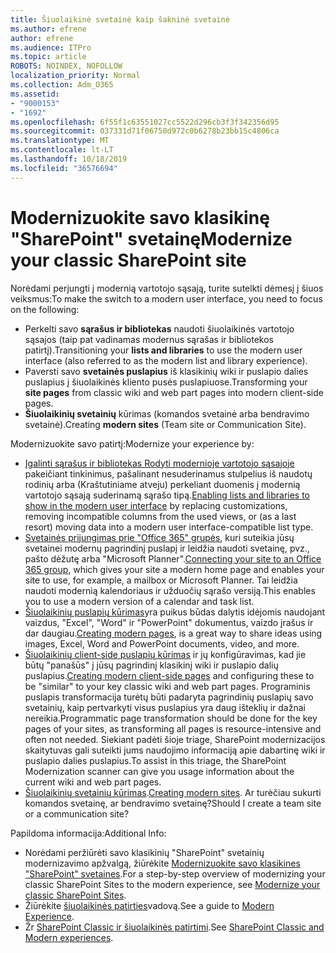 ```yaml
---
title: Šiuolaikinė svetainė kaip šakninė svetainė
ms.author: efrene
author: efrene
ms.audience: ITPro
ms.topic: article
ROBOTS: NOINDEX, NOFOLLOW
localization_priority: Normal
ms.collection: Adm_O365
ms.assetid:
- "9000153"
- "1692"
ms.openlocfilehash: 6f55f1c63551027cc5522d296cb3f3f342356d95
ms.sourcegitcommit: 037331d71f06750d972c0b6278b23bb15c4806ca
ms.translationtype: MT
ms.contentlocale: lt-LT
ms.lasthandoff: 10/18/2019
ms.locfileid: "36576694"
---
```

# <a name="modernize-your-classic-sharepoint-site"></a><span data-ttu-id="65d4b-102">Modernizuokite savo klasikinę "SharePoint" svetainę</span><span class="sxs-lookup"><span data-stu-id="65d4b-102">Modernize your classic SharePoint site</span></span>

<span data-ttu-id="65d4b-103">Norėdami perjungti į modernią vartotojo sąsają, turite sutelkti dėmesį į šiuos veiksmus:</span><span class="sxs-lookup"><span data-stu-id="65d4b-103">To make the switch to a modern user interface, you need to focus on the following:</span></span>

- <span data-ttu-id="65d4b-104">Perkelti savo **sąrašus ir bibliotekas** naudoti šiuolaikinės vartotojo sąsajos (taip pat vadinamas modernus sąrašas ir bibliotekos patirtį).</span><span class="sxs-lookup"><span data-stu-id="65d4b-104">Transitioning your **lists and libraries** to use the modern user interface (also referred to as the modern list and library experience).</span></span>
- <span data-ttu-id="65d4b-105">Paversti savo **svetainės puslapius** iš klasikinių wiki ir puslapio dalies puslapius į šiuolaikinės kliento pusės puslapiuose.</span><span class="sxs-lookup"><span data-stu-id="65d4b-105">Transforming your **site pages** from classic wiki and web part pages into modern client-side pages.</span></span>
- <span data-ttu-id="65d4b-106">**Šiuolaikinių svetainių** kūrimas (komandos svetainė arba bendravimo svetainė).</span><span class="sxs-lookup"><span data-stu-id="65d4b-106">Creating **modern sites** (Team site or Communication Site).</span></span>

<span data-ttu-id="65d4b-107">Modernizuokite savo patirtį:</span><span class="sxs-lookup"><span data-stu-id="65d4b-107">Modernize your experience by:</span></span>
- <span data-ttu-id="65d4b-108">[Įgalinti sąrašus ir bibliotekas Rodyti modernioje vartotojo sąsajoje](https://docs.microsoft.com/sharepoint/dev/transform/modernize-userinterface-lists-and-libraries) pakeičiant tinkinimus, pašalinant nesuderinamus stulpelius iš naudotų rodinių arba (Kraštutiniame atveju) perkeliant duomenis į modernią vartotojo sąsają suderinamą sąrašo tipą.</span><span class="sxs-lookup"><span data-stu-id="65d4b-108">[Enabling lists and libraries to show in the modern user interface](https://docs.microsoft.com/sharepoint/dev/transform/modernize-userinterface-lists-and-libraries) by replacing customizations, removing incompatible columns from the used views, or (as a last resort) moving data into a modern user interface-compatible list type.</span></span>
- <span data-ttu-id="65d4b-109">[Svetainės prijungimas prie "Office 365" grupės](https://docs.microsoft.com/sharepoint/dev/transform/modernize-connect-to-office365-group), kuri suteikia jūsų svetainei modernų pagrindinį puslapį ir leidžia naudoti svetainę, pvz., pašto dėžutę arba "Microsoft Planner".</span><span class="sxs-lookup"><span data-stu-id="65d4b-109">[Connecting your site to an Office 365 group](https://docs.microsoft.com/sharepoint/dev/transform/modernize-connect-to-office365-group), which gives your site a modern home page and enables your site to use, for example, a mailbox or Microsoft Planner.</span></span> <span data-ttu-id="65d4b-110">Tai leidžia naudoti modernią kalendoriaus ir užduočių sąrašo versiją.</span><span class="sxs-lookup"><span data-stu-id="65d4b-110">This enables you to use a modern version of a calendar and task list.</span></span>
- <span data-ttu-id="65d4b-111">[Šiuolaikinių puslapių kūrimas](https://support.office.com/article/create-and-use-modern-pages-on-a-sharepoint-site-b3d46deb-27a6-4b1e-87b8-df851e503dec)yra puikus būdas dalytis idėjomis naudojant vaizdus, "Excel", "Word" ir "PowerPoint" dokumentus, vaizdo įrašus ir dar daugiau.</span><span class="sxs-lookup"><span data-stu-id="65d4b-111">[Creating modern pages](https://support.office.com/article/create-and-use-modern-pages-on-a-sharepoint-site-b3d46deb-27a6-4b1e-87b8-df851e503dec), is a great way to share ideas using images, Excel, Word and PowerPoint documents, video, and more.</span></span>
- <span data-ttu-id="65d4b-112">[Šiuolaikinių client-side puslapių kūrimas](https://docs.microsoft.com/sharepoint/dev/transform/modernize-userinterface-site-pages) ir jų konfigūravimas, kad jie būtų "panašūs" į jūsų pagrindinį klasikinį wiki ir puslapio dalių puslapius.</span><span class="sxs-lookup"><span data-stu-id="65d4b-112">[Creating modern client-side pages](https://docs.microsoft.com/sharepoint/dev/transform/modernize-userinterface-site-pages) and configuring these to be "similar" to your key classic wiki and web part pages.</span></span> <span data-ttu-id="65d4b-113">Programinis puslapis transformacija turėtų būti padaryta pagrindinių puslapių savo svetainių, kaip pertvarkyti visus puslapius yra daug išteklių ir dažnai nereikia.</span><span class="sxs-lookup"><span data-stu-id="65d4b-113">Programmatic page transformation should be done for the key pages of your sites, as transforming all pages is resource-intensive and often not needed.</span></span> <span data-ttu-id="65d4b-114">Siekiant padėti šioje triage, SharePoint modernizacijos skaitytuvas gali suteikti jums naudojimo informaciją apie dabartinę wiki ir puslapio dalies puslapius.</span><span class="sxs-lookup"><span data-stu-id="65d4b-114">To assist in this triage, the SharePoint Modernization scanner can give you usage information about the current wiki and web part pages.</span></span>
- <span data-ttu-id="65d4b-115">[Šiuolaikinių svetainių kūrimas](https://support.office.com/article/create-a-team-site-in-sharepoint-ef10c1e7-15f3-42a3-98aa-b5972711777d).</span><span class="sxs-lookup"><span data-stu-id="65d4b-115">[Creating modern sites](https://support.office.com/article/create-a-team-site-in-sharepoint-ef10c1e7-15f3-42a3-98aa-b5972711777d).</span></span> <span data-ttu-id="65d4b-116">Ar turėčiau sukurti komandos svetainę, ar bendravimo svetainę?</span><span class="sxs-lookup"><span data-stu-id="65d4b-116">Should I create a team site or a communication site?</span></span>

<span data-ttu-id="65d4b-117">Papildoma informacija:</span><span class="sxs-lookup"><span data-stu-id="65d4b-117">Additional Info:</span></span> 
- <span data-ttu-id="65d4b-118">Norėdami peržiūrėti savo klasikinių "SharePoint" svetainių modernizavimo apžvalgą, žiūrėkite [Modernizuokite savo klasikines "SharePoint" svetaines](https://docs.microsoft.com/sharepoint/dev/transform/modernize-classic-sites).</span><span class="sxs-lookup"><span data-stu-id="65d4b-118">For a step-by-step overview of modernizing your classic SharePoint Sites to the modern experience, see [Modernize your classic SharePoint Sites](https://docs.microsoft.com/sharepoint/dev/transform/modernize-classic-sites).</span></span>
- <span data-ttu-id="65d4b-119">Žiūrėkite [šiuolaikinės patirties](https://docs.microsoft.com/sharepoint/guide-to-sharepoint-modern-experience)vadovą.</span><span class="sxs-lookup"><span data-stu-id="65d4b-119">See a guide to [Modern Experience](https://docs.microsoft.com/sharepoint/guide-to-sharepoint-modern-experience).</span></span>
- <span data-ttu-id="65d4b-120">Žr [SharePoint Classic ir šiuolaikinės patirtimi](https://support.office.com/article/sharepoint-classic-and-modern-experiences-5725c103-505d-4a6e-9350-300d3ec7d73f).</span><span class="sxs-lookup"><span data-stu-id="65d4b-120">See [SharePoint Classic and Modern experiences](https://support.office.com/article/sharepoint-classic-and-modern-experiences-5725c103-505d-4a6e-9350-300d3ec7d73f).</span></span> 




